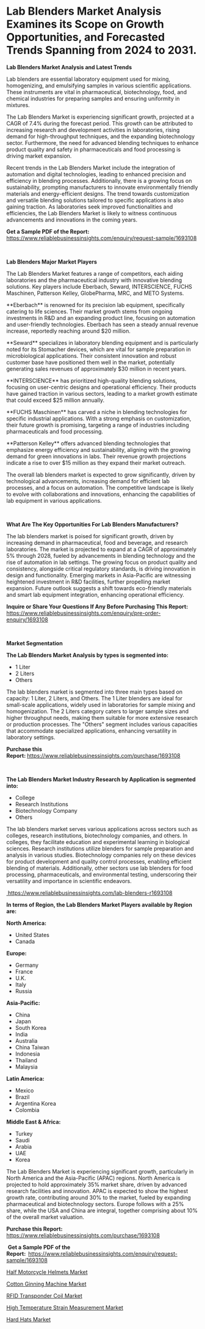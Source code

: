 <p><h1>Lab Blenders Market Analysis Examines its Scope on Growth Opportunities, and Forecasted Trends Spanning from 2024 to 2031.</h1></p><p><strong>Lab Blenders Market Analysis and Latest Trends</strong></p>
<p><p>Lab blenders are essential laboratory equipment used for mixing, homogenizing, and emulsifying samples in various scientific applications. These instruments are vital in pharmaceutical, biotechnology, food, and chemical industries for preparing samples and ensuring uniformity in mixtures.</p><p>The Lab Blenders Market is experiencing significant growth, projected at a CAGR of 7.4% during the forecast period. This growth can be attributed to increasing research and development activities in laboratories, rising demand for high-throughput techniques, and the expanding biotechnology sector. Furthermore, the need for advanced blending techniques to enhance product quality and safety in pharmaceuticals and food processing is driving market expansion.</p><p>Recent trends in the Lab Blenders Market include the integration of automation and digital technologies, leading to enhanced precision and efficiency in blending processes. Additionally, there is a growing focus on sustainability, prompting manufacturers to innovate environmentally friendly materials and energy-efficient designs. The trend towards customization and versatile blending solutions tailored to specific applications is also gaining traction. As laboratories seek improved functionalities and efficiencies, the Lab Blenders Market is likely to witness continuous advancements and innovations in the coming years.</p></p>
<p><strong>Get a Sample PDF of the Report:&nbsp;</strong> <a href="https://www.reliablebusinessinsights.com/enquiry/request-sample/1693108?utm_campaign=1611&utm_medium=2&utm_source=Github&utm_content=ia&utm_term=20102024&utm_id=lab-blenders">https://www.reliablebusinessinsights.com/enquiry/request-sample/1693108</a></p>
<p>&nbsp;</p>
<p><strong>Lab Blenders Major Market Players</strong></p>
<p><p>The Lab Blenders Market features a range of competitors, each aiding laboratories and the pharmaceutical industry with innovative blending solutions. Key players include Eberbach, Seward, INTERSCIENCE, FUCHS Maschinen, Patterson Kelley, GlobePharma, MRC, and METO Systems.</p><p>**Eberbach** is renowned for its precision lab equipment, specifically catering to life sciences. Their market growth stems from ongoing investments in R&D and an expanding product line, focusing on automation and user-friendly technologies. Eberbach has seen a steady annual revenue increase, reportedly reaching around $20 million.</p><p>**Seward** specializes in laboratory blending equipment and is particularly noted for its Stomacher devices, which are vital for sample preparation in microbiological applications. Their consistent innovation and robust customer base have positioned them well in the market, potentially generating sales revenues of approximately $30 million in recent years.</p><p>**INTERSCIENCE** has prioritized high-quality blending solutions, focusing on user-centric designs and operational efficiency. Their products have gained traction in various sectors, leading to a market growth estimate that could exceed $25 million annually.</p><p>**FUCHS Maschinen** has carved a niche in blending technologies for specific industrial applications. With a strong emphasis on customization, their future growth is promising, targeting a range of industries including pharmaceuticals and food processing.</p><p>**Patterson Kelley** offers advanced blending technologies that emphasize energy efficiency and sustainability, aligning with the growing demand for green innovations in labs. Their revenue growth projections indicate a rise to over $15 million as they expand their market outreach.</p><p>The overall lab blenders market is expected to grow significantly, driven by technological advancements, increasing demand for efficient lab processes, and a focus on automation. The competitive landscape is likely to evolve with collaborations and innovations, enhancing the capabilities of lab equipment in various applications.</p></p>
<p>&nbsp;</p>
<p><strong>What Are The Key Opportunities For Lab Blenders Manufacturers?</strong></p>
<p><p>The lab blenders market is poised for significant growth, driven by increasing demand in pharmaceutical, food and beverage, and research laboratories. The market is projected to expand at a CAGR of approximately 5% through 2028, fueled by advancements in blending technology and the rise of automation in lab settings. The growing focus on product quality and consistency, alongside critical regulatory standards, is driving innovation in design and functionality. Emerging markets in Asia-Pacific are witnessing heightened investment in R&D facilities, further propelling market expansion. Future outlook suggests a shift towards eco-friendly materials and smart lab equipment integration, enhancing operational efficiency.</p></p>
<p><strong>Inquire or Share Your Questions If Any Before Purchasing This Report:</strong> <a href="https://www.reliablebusinessinsights.com/enquiry/pre-order-enquiry/1693108?utm_campaign=1611&utm_medium=2&utm_source=Github&utm_content=ia&utm_term=20102024&utm_id=lab-blenders">https://www.reliablebusinessinsights.com/enquiry/pre-order-enquiry/1693108</a></p>
<p>&nbsp;</p>
<p><strong>Market Segmentation</strong></p>
<p><strong>The Lab Blenders Market Analysis by types is segmented into:</strong></p>
<p><ul><li>1 Liter</li><li>2 Liters</li><li>Others</li></ul></p>
<p><p>The lab blenders market is segmented into three main types based on capacity: 1 Liter, 2 Liters, and Others. The 1 Liter blenders are ideal for small-scale applications, widely used in laboratories for sample mixing and homogenization. The 2 Liters category caters to larger sample sizes and higher throughput needs, making them suitable for more extensive research or production processes. The "Others" segment includes various capacities that accommodate specialized applications, enhancing versatility in laboratory settings.</p></p>
<p><strong>Purchase this Report:&nbsp;</strong><a href="https://www.reliablebusinessinsights.com/purchase/1693108?utm_campaign=1611&utm_medium=2&utm_source=Github&utm_content=ia&utm_term=20102024&utm_id=lab-blenders">https://www.reliablebusinessinsights.com/purchase/1693108</a></p>
<p>&nbsp;</p>
<p><strong>The Lab Blenders Market Industry Research by Application is segmented into:</strong></p>
<p><ul><li>College</li><li>Research Institutions</li><li>Biotechnology Company</li><li>Others</li></ul></p>
<p><p>The lab blenders market serves various applications across sectors such as colleges, research institutions, biotechnology companies, and others. In colleges, they facilitate education and experimental learning in biological sciences. Research institutions utilize blenders for sample preparation and analysis in various studies. Biotechnology companies rely on these devices for product development and quality control processes, enabling efficient blending of materials. Additionally, other sectors use lab blenders for food processing, pharmaceuticals, and environmental testing, underscoring their versatility and importance in scientific endeavors.</p></p>
<p><a href="https://www.reliablebusinessinsights.com/lab-blenders-r1693108?utm_campaign=1611&utm_medium=2&utm_source=Github&utm_content=ia&utm_term=20102024&utm_id=lab-blenders">&nbsp;https://www.reliablebusinessinsights.com/lab-blenders-r1693108</a></p>
<p><strong>In terms of Region, the Lab Blenders Market Players available by Region are:</strong></p>
<p>
    <p> <strong> North America: </strong>
        <ul>
            <li>United States</li>
            <li>Canada</li>
        </ul>
        </p> 
    <p> <strong> Europe: </strong>
        <ul>
            <li>Germany</li>
            <li>France</li>
            <li>U.K.</li>
            <li>Italy</li>
            <li>Russia</li>
        </ul>
        </p> 
    <p> <strong> Asia-Pacific: </strong>
        <ul>
            <li>China</li>
            <li>Japan</li>
            <li>South Korea</li>
            <li>India</li>
            <li>Australia</li>
            <li>China Taiwan</li>
            <li>Indonesia</li>
            <li>Thailand</li>
            <li>Malaysia</li>
        </ul>
        </p> 
    <p> <strong> Latin America: </strong>
        <ul>
            <li>Mexico</li>
            <li>Brazil</li>
            <li>Argentina Korea</li>
            <li>Colombia</li>
        </ul>
        </p> 
    <p> <strong> Middle East & Africa: </strong>
        <ul>
            <li>Turkey</li>
            <li>Saudi</li>
            <li>Arabia</li>
            <li>UAE</li>
            <li>Korea</li>
        </ul>
    </p>
    </p>
<p><p>The Lab Blenders Market is experiencing significant growth, particularly in North America and the Asia-Pacific (APAC) regions. North America is projected to hold approximately 35% market share, driven by advanced research facilities and innovation. APAC is expected to show the highest growth rate, contributing around 30% to the market, fueled by expanding pharmaceutical and biotechnology sectors. Europe follows with a 25% share, while the USA and China are integral, together comprising about 10% of the overall market valuation.</p></p>
<p><strong>Purchase this Report: </strong><a href="https://www.reliablebusinessinsights.com/purchase/1693108?utm_campaign=1611&utm_medium=2&utm_source=Github&utm_content=ia&utm_term=20102024&utm_id=lab-blenders">https://www.reliablebusinessinsights.com/purchase/1693108</a></p>
<p>&nbsp;<strong>Get a Sample PDF of the Report:&nbsp;&nbsp;</strong><a href="https://www.reliablebusinessinsights.com/enquiry/request-sample/1693108?utm_campaign=1611&utm_medium=2&utm_source=Github&utm_content=ia&utm_term=20102024&utm_id=lab-blenders">https://www.reliablebusinessinsights.com/enquiry/request-sample/1693108</a></p>
<p><strong></strong></p>
<p><p><a href="https://www.linkedin.com/pulse/half-motorcycle-helmets-industry-forecast-market-shifts-strategic-q0voe?utm_campaign=1611&utm_medium=2&utm_source=Github&utm_content=ia&utm_term=20102024&utm_id=lab-blenders">Half Motorcycle Helmets Market</a></p><p><a href="https://www.linkedin.com/pulse/cotton-ginning-machine-market-global-share-ranking-overall-cysbe?utm_campaign=1611&utm_medium=2&utm_source=Github&utm_content=ia&utm_term=20102024&utm_id=lab-blenders">Cotton Ginning Machine Market</a></p><p><a href="https://www.linkedin.com/pulse/rfid-transponder-coil-market-segmentation-in-depth-analysis-te9xe?utm_campaign=1611&utm_medium=2&utm_source=Github&utm_content=ia&utm_term=20102024&utm_id=lab-blenders">RFID Transponder Coil Market</a></p><p><a href="https://www.linkedin.com/pulse/high-temperature-strain-measurement-industry-forecast-yke1e?utm_campaign=1611&utm_medium=2&utm_source=Github&utm_content=ia&utm_term=20102024&utm_id=lab-blenders">High Temperature Strain Measurement Market</a></p><p><a href="https://www.linkedin.com/pulse/market-leaders-laggards-global-hard-hats-trends-forecast-ciahe?utm_campaign=1611&utm_medium=2&utm_source=Github&utm_content=ia&utm_term=20102024&utm_id=lab-blenders">Hard Hats Market</a></p></p>